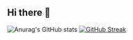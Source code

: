 ## Hi there 👋
![Anurag's GitHub stats](https://github-readme-stats.vercel.app/api?username=ir3n311&show_icons=true&theme=nightowl)
<a href="https://git.io/streak-stats"><img src="https://streak-stats.demolab.com?user=Ir3n311&theme=nightowl" alt="GitHub Streak" /></a>

<!--
**ir3n311/ir3n311** is a ✨ _special_ ✨ repository because its `README.md` (this file) appears on your GitHub profile.

Here are some ideas to get you started:

- 🔭 I’m currently working on ...
- 🌱 I’m currently learning ...
- 👯 I’m looking to collaborate on ...
- 🤔 I’m looking for help with ...
- 💬 Ask me about ...
- 📫 How to reach me: ...
- 😄 Pronouns: ...
- ⚡ Fun fact: ...
-->
